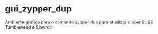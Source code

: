 # gui_zypper_dup
Ambiente gráfico para o comando zypper dup para atualizar o openSUSE Tumbleweed e Slowroll

